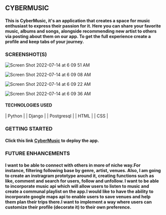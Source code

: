 ## CYBERMUSIC
#### This is CyberMusic, it's an application that creates a space for music enthusiast to express their passion for it. Here you can share your favorite music, albums and songs, alongside recommending new artist to others via posting about them on our app. To get the full experience create a profile and keep tabs of your journey.

### SCREENSHOT(S)
![Screen Shot 2022-07-14 at 6 09 51 AM](https://user-images.githubusercontent.com/100436093/178962447-571a289c-a788-405b-9bd2-d63b7d5c07d6.png)

![Screen Shot 2022-07-14 at 6 09 08 AM](https://user-images.githubusercontent.com/100436093/178962494-395f8e90-b4bc-4146-9b11-055f10c64d2f.png)

![Screen Shot 2022-07-14 at 6 09 22 AM](https://user-images.githubusercontent.com/100436093/178962481-5170330e-664b-402b-aa95-187d95531e57.png)

![Screen Shot 2022-07-14 at 6 09 36 AM](https://user-images.githubusercontent.com/100436093/178962515-a7dc8f09-472a-46f4-bb48-6938f0d217a2.png)

#### TECHNOLOGIES USED
| Python |
| Django |
| Postgresql |
| HTML |
| CSS |

### GETTING STARTED
#### Click this link [CyberMusic](https://cybermusicherv.herokuapp.com/) to deploy the app. 

### FUTURE ENHANCEMENTS
#### I want to be able to connect with others in more of niche way.For instance, filtering following base by genre, artist, venues. Also, I am going to create an instragram prototype around it, creating functions such as like, comment and search for users, follow and unfollow. I want to be able to incorporate music api which will allow users to listen to music and create a communal playlist on the app.I would like to have the ability to incorporate google maps api to enable users to save venues and help them plan their trips there.I want to implement a way where users can customize their profile (decorate it) to their own preference. 
